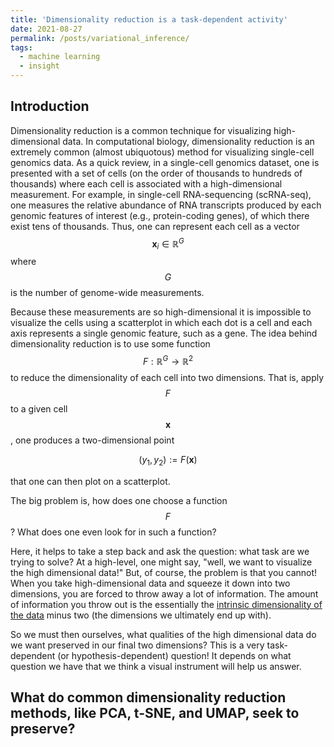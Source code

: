 ```yaml
---
title: 'Dimensionality reduction is a task-dependent activity'
date: 2021-08-27
permalink: /posts/variational_inference/
tags:
  - machine learning
  - insight
---
```


Introduction
-------------

Dimensionality reduction is a common technique for visualizing high-dimensional data.  In computational biology, dimensionality reduction is an extremely common (almost ubiquotous) method for visualizing single-cell genomics data. As a quick review, in a single-cell genomics dataset, one is presented with a set of cells (on the order of thousands to hundreds of thousands) where each cell is associated with a high-dimensional measurement.  For example, in single-cell RNA-sequencing (scRNA-seq), one measures the relative abundance of RNA transcripts produced by each genomic features of interest (e.g., protein-coding genes), of which there exist tens of thousands. Thus, one can represent each cell as a vector $$\boldsymbol{x}_i \in \mathbb{R}^G$$ where $$G$$ is the number of genome-wide measurements.

Because these measurements are so high-dimensional it is impossible to visualize the cells using a scatterplot in which each dot is a cell and each axis represents a single genomic feature, such as a gene.  The idea behind dimensionality reduction is to use some function $$F: \mathbb{R}^G \rightarrow \mathbb{R}^2$$ to reduce the dimensionality of each cell into two dimensions. That is, apply $$F$$ to a given cell $$\boldsymbol{x}$$, one produces a two-dimensional point

$$(y_1, y_2) := F(\boldsymbol{x})$$

that one can then plot on a scatterplot.

The big problem is, how does one choose a function $$F$$? What does one even look for in such a function? 

Here, it helps to take a step back and ask the question: what task are we trying to solve? At a high-level, one might say, "well, we want to visualize the high dimensional data!" But, of course, the problem is that you cannot! When you take high-dimensional data and squeeze it down into two dimensions, you are forced to throw away a lot of information. The amount of information you throw out is the essentially the [intrinsic dimensionality of the data](https://mbernste.github.io/posts/intrinsic_dimensionality/) minus two (the dimensions we ultimately end up with).

So we must then ourselves, what qualities of the high dimensional data do we want preserved in our final two dimensions?  This is a very task-dependent (or hypothesis-dependent) question! It depends on what question we have that we think a visual instrument will help us answer.

What do common dimensionality reduction methods, like PCA, t-SNE, and UMAP, seek to preserve?
-------------------

